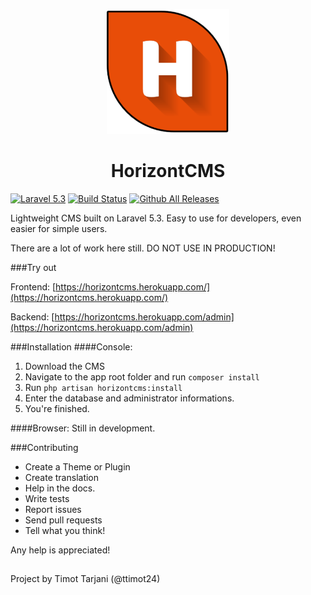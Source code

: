 <p align="center"><img src="https://github.com/ttimot24/HorizontCMS/blob/master/resources/logo.png" height="200"></p>

<h1 align="center">HorizontCMS</h1>

[![Laravel 5.3](https://img.shields.io/badge/Laravel-5.3-orange.svg)](http://laravel.com)
[![Build Status](https://travis-ci.org/ttimot24/HorizontCMS.svg?branch=master)](https://travis-ci.org/ttimot24/HorizontCMS)
[![Github All Releases](https://img.shields.io/github/downloads/ttimot24/horizontcms/total.svg)]()

Lightweight CMS built on Laravel 5.3. Easy to use for developers, even easier for simple users.

There are a lot of work here still. DO NOT USE IN PRODUCTION!

###Try out

Frontend: [https://horizontcms.herokuapp.com/](https://horizontcms.herokuapp.com/)

Backend: [https://horizontcms.herokuapp.com/admin](https://horizontcms.herokuapp.com/admin)


###Installation
####Console:
  1. Download the CMS
  2. Navigate to the app root folder and run ```composer install```
  3. Run ```php artisan horizontcms:install```
  4. Enter the database and administrator informations.
  5. You're finished.

####Browser:
  Still in development.

###Contributing
  - Create a Theme or Plugin
  - Create translation
  - Help in the docs.
  - Write tests
  - Report issues
  - Send pull requests
  - Tell what you think!
  
Any help is appreciated!

##

Project by Timot Tarjani (@ttimot24)
